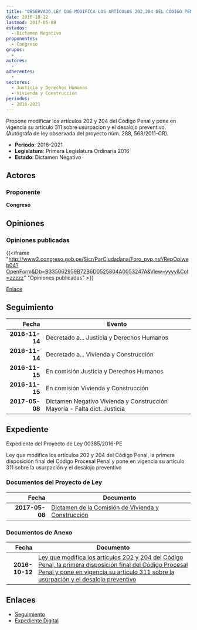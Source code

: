 ```yaml
---
title: "OBSERVADO.LEY QUE MODIFICA LOS ARTÍCULOS 202,204 DEL CÓDIGO PENAL, LA PRIMERA DISPOSICIÓN FINAL DEL CÓDIGO PROCESAL PENAL Y PONE EN VIGENCIA SU ARTÍCULO 311 SOBRE USURPACIÓN Y EL DESALOJO PREVENTIVO"
date: 2016-10-12
lastmod: 2017-05-08
estados: 
  - Dictamen Negativo
proponentes: 
  - Congreso
grupos: 
  - 
autores: 
  - 
adherentes: 
  - 
sectores: 
  - Justicia y Derechos Humanos
  - Vivienda y Construcción
periodos: 
  - 2016-2021
---
```


Propone modificar los artículos 202 y 204 del Código Penal y pone en vigencia su artículo 311 sobre usurpacion y el desalojo preventivo. (Autógrafa de ley observada del proyecto núm. 288, 568/2011-CR).

- **Periodo**: 2016-2021
- **Legislatura**: Primera Legislatura Ordinaria 2016
- **Estado**: Dictamen Negativo

## Actores

### Proponente

**Congreso**


## Opiniones

### Opiniones publicadas

{{<iframe "http://www2.congreso.gob.pe/Sicr/ParCiudadana/Foro_pvp.nsf/RepOpiweb04?OpenForm&Db=B335062959B72B6D0525804A0053247A&View=yyyy&Col=zzzzz" "Opiniones publicadas" >}}

[Enlace](http://www2.congreso.gob.pe/Sicr/ParCiudadana/Foro_pvp.nsf/RepOpiweb04?OpenForm&Db=B335062959B72B6D0525804A0053247A&View=yyyy&Col=zzzzz)

## Seguimiento

| Fecha | Evento |
|------:|--------|
| **2016-11-14** | Decretado a... Justicia y Derechos Humanos|
| **2016-11-14** | Decretado a... Vivienda y Construcción|
| **2016-11-15** | En comisión Justicia y Derechos Humanos|
| **2016-11-15** | En comisión Vivienda y Construcción|
| **2017-05-08** | Dictamen Negativo Vivienda y Construcción Mayoria - Falta dict. Justicia|


## Expediente

Expediente del Proyecto de Ley 00385/2016-PE

Ley que modifica los artículos 202 y 204 del Código Penal, la primera disposición final del Código Procesal Penal y pone en vigencia su artículo 311 sobre la usurpación y el desalojo preventivo


### Documentos del Proyecto de Ley

| Fecha | Documento |
|------:|--------|
| **2017-05-08** | [Dictamen de la Comisión de Vivienda y Construcción](http://www.leyes.congreso.gob.pe/Documentos/2016_2021/Dictamenes/Proyectos_de_Ley/00385DC24MAY20170508.pdf) |

### Documentos de Anexo

| Fecha | Documento |
|------:|--------|
| **2016-10-12** | [Ley que modifica los artículos 202 y 204 del Código Penal, la primera disposición final del Código Procesal Penal y pone en vigencia su artículo 311 sobre la usurpación y el desalojo preventivo](http://www.leyes.congreso.gob.pe/Documentos/2016_2021/Proyectos_de_Ley_y_de_Resoluciones_Legislativas/PL0038520161012..pdf) |

## Enlaces 

- [Seguimiento](http://www2.congreso.gob.pe/Sicr/TraDocEstProc/CLProLey2016.nsf/f7fff46988ca05b1052578e100829cc7/ba2a67c6c8a81abe0525804a00683941?OpenDocument)
- [Expediente Digital](http://www2.congreso.gob.pehttp://www2.congreso.gob.pe/Sicr/TraDocEstProc/CLProLey2016.nsf/f7fff46988ca05b1052578e100829cc7/ba2a67c6c8a81abe0525804a00683941?OpenDocument&Click=05257FB7005EB655.eb71d0cf91d8294e05256cdf006b5706/$Body/0.1C6C)
